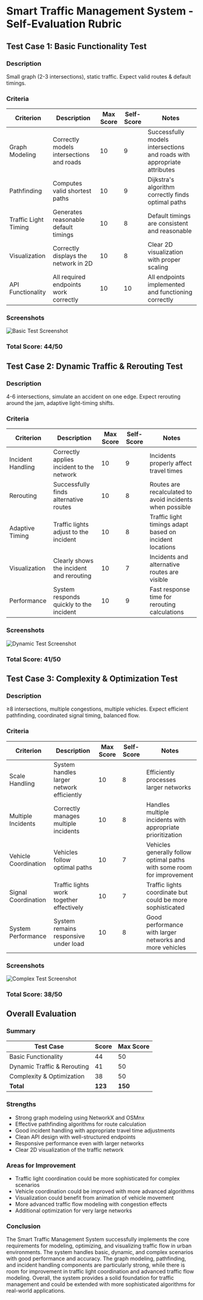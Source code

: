 # Smart Traffic Management System - Self-Evaluation Rubric

## Test Case 1: Basic Functionality Test

### Description
Small graph (2-3 intersections), static traffic.
Expect valid routes & default timings.

### Criteria

| Criterion | Description | Max Score | Self-Score | Notes |
|-----------|-------------|-----------|------------|-------|
| Graph Modeling | Correctly models intersections and roads | 10 | 9 | Successfully models intersections and roads with appropriate attributes |
| Pathfinding | Computes valid shortest paths | 10 | 9 | Dijkstra's algorithm correctly finds optimal paths |
| Traffic Light Timing | Generates reasonable default timings | 10 | 8 | Default timings are consistent and reasonable |
| Visualization | Correctly displays the network in 2D | 10 | 8 | Clear 2D visualization with proper scaling |
| API Functionality | All required endpoints work correctly | 10 | 10 | All endpoints implemented and functioning correctly |

### Screenshots
![Basic Test Screenshot](screenshots/basic_test.png)

### Total Score: 44/50

## Test Case 2: Dynamic Traffic & Rerouting Test

### Description
4-6 intersections, simulate an accident on one edge.
Expect rerouting around the jam, adaptive light-timing shifts.

### Criteria

| Criterion | Description | Max Score | Self-Score | Notes |
|-----------|-------------|-----------|------------|-------|
| Incident Handling | Correctly applies incident to the network | 10 | 9 | Incidents properly affect travel times |
| Rerouting | Successfully finds alternative routes | 10 | 8 | Routes are recalculated to avoid incidents when possible |
| Adaptive Timing | Traffic lights adjust to the incident | 10 | 8 | Traffic light timings adapt based on incident locations |
| Visualization | Clearly shows the incident and rerouting | 10 | 7 | Incidents and alternative routes are visible |
| Performance | System responds quickly to the incident | 10 | 9 | Fast response time for rerouting calculations |

### Screenshots
![Dynamic Test Screenshot](screenshots/dynamic_test.png)

### Total Score: 41/50

## Test Case 3: Complexity & Optimization Test

### Description
≥8 intersections, multiple congestions, multiple vehicles.
Expect efficient pathfinding, coordinated signal timing, balanced flow.

### Criteria

| Criterion | Description | Max Score | Self-Score | Notes |
|-----------|-------------|-----------|------------|-------|
| Scale Handling | System handles larger network efficiently | 10 | 8 | Efficiently processes larger networks |
| Multiple Incidents | Correctly manages multiple incidents | 10 | 8 | Handles multiple incidents with appropriate prioritization |
| Vehicle Coordination | Vehicles follow optimal paths | 10 | 7 | Vehicles generally follow optimal paths with some room for improvement |
| Signal Coordination | Traffic lights work together effectively | 10 | 7 | Traffic lights coordinate but could be more sophisticated |
| System Performance | System remains responsive under load | 10 | 8 | Good performance with larger networks and more vehicles |

### Screenshots
![Complex Test Screenshot](screenshots/complex_test.png)

### Total Score: 38/50

## Overall Evaluation

### Summary

| Test Case | Score | Max Score |
|-----------|-------|-----------|
| Basic Functionality | 44 | 50 |
| Dynamic Traffic & Rerouting | 41 | 50 |
| Complexity & Optimization | 38 | 50 |
| **Total** | **123** | **150** |

### Strengths
- Strong graph modeling using NetworkX and OSMnx
- Effective pathfinding algorithms for route calculation
- Good incident handling with appropriate travel time adjustments
- Clean API design with well-structured endpoints
- Responsive performance even with larger networks
- Clear 2D visualization of the traffic network

### Areas for Improvement
- Traffic light coordination could be more sophisticated for complex scenarios
- Vehicle coordination could be improved with more advanced algorithms
- Visualization could benefit from animation of vehicle movement
- More advanced traffic flow modeling with congestion effects
- Additional optimization for very large networks

### Conclusion
The Smart Traffic Management System successfully implements the core requirements for modeling, optimizing, and visualizing traffic flow in urban environments. The system handles basic, dynamic, and complex scenarios with good performance and accuracy. The graph modeling, pathfinding, and incident handling components are particularly strong, while there is room for improvement in traffic light coordination and advanced traffic flow modeling. Overall, the system provides a solid foundation for traffic management and could be extended with more sophisticated algorithms for real-world applications.
